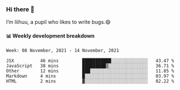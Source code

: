 ### Hi there 👋
I’m liihuu, a pupil who likes to write bugs.😄


#### 📊 Weekly development breakdown
<!--START_SECTION:waka-->
```text
Week: 08 November, 2021 - 14 November, 2021

JSX          46 mins         ███████████░░░░░░░░░░░░░░   43.47 % 
JavaScript   38 mins         █████████▒░░░░░░░░░░░░░░░   36.71 % 
Other        12 mins         ███░░░░░░░░░░░░░░░░░░░░░░   11.85 % 
Markdown     4 mins          █░░░░░░░░░░░░░░░░░░░░░░░░   03.97 % 
HTML         2 mins          ▓░░░░░░░░░░░░░░░░░░░░░░░░   02.22 % 
```
<!--END_SECTION:waka-->

<!--
**liihuu/liihuu** is a ✨ _special_ ✨ repository because its `README.md` (this file) appears on your GitHub profile.

Here are some ideas to get you started:

- 🔭 I’m currently working on ...
- 🌱 I’m currently learning ...
- 👯 I’m looking to collaborate on ...
- 🤔 I’m looking for help with ...
- 💬 Ask me about ...
- 📫 How to reach me: ...
- 😄 Pronouns: ...
- ⚡ Fun fact: ...
-->
